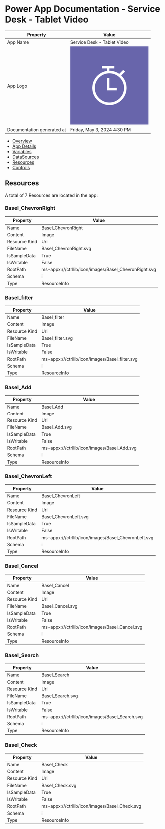 ﻿# Power App Documentation \- Service Desk \- Tablet Video

| Property                   | Value                                   |
| -------------------------- | --------------------------------------- |
| App Name                   | Service Desk \- Tablet Video            |
| App Logo                   | ![App Logo](resources/applogoSmall.png) |
| Documentation generated at | Friday, May 3, 2024 4:30 PM             |

- [Overview](index-Service-Desk---Tablet-Video.md)
- [App Details](appdetails-Service-Desk---Tablet-Video.md)
- [Variables](variables-Service-Desk---Tablet-Video.md)
- [DataSources](datasources-Service-Desk---Tablet-Video.md)
- [Resources](resources-Service-Desk---Tablet-Video.md)
- [Controls](controls-Service-Desk---Tablet-Video.md)

## Resources

A total of 7 Resources are located in the app:

### Basel\_ChevronRight

| Property      | Value                                                         |
| ------------- | ------------------------------------------------------------- |
| Name          | Basel\_ChevronRight                                           |
| Content       | Image                                                         |
| Resource Kind | Uri                                                           |
| FileName      | Basel\_ChevronRight.svg                                       |
| IsSampleData  | True                                                          |
| IsWritable    | False                                                         |
| RootPath      | ms\-appx:\/\/\/ctrllib\/icon\/images\/Basel\_ChevronRight.svg |
| Schema        | i                                                             |
| Type          | ResourceInfo                                                  |

### Basel\_filter

| Property      | Value                                                   |
| ------------- | ------------------------------------------------------- |
| Name          | Basel\_filter                                           |
| Content       | Image                                                   |
| Resource Kind | Uri                                                     |
| FileName      | Basel\_filter.svg                                       |
| IsSampleData  | True                                                    |
| IsWritable    | False                                                   |
| RootPath      | ms\-appx:\/\/\/ctrllib\/icon\/images\/Basel\_filter.svg |
| Schema        | i                                                       |
| Type          | ResourceInfo                                            |

### Basel\_Add

| Property      | Value                                                |
| ------------- | ---------------------------------------------------- |
| Name          | Basel\_Add                                           |
| Content       | Image                                                |
| Resource Kind | Uri                                                  |
| FileName      | Basel\_Add.svg                                       |
| IsSampleData  | True                                                 |
| IsWritable    | False                                                |
| RootPath      | ms\-appx:\/\/\/ctrllib\/icon\/images\/Basel\_Add.svg |
| Schema        | i                                                    |
| Type          | ResourceInfo                                         |

### Basel\_ChevronLeft

| Property      | Value                                                        |
| ------------- | ------------------------------------------------------------ |
| Name          | Basel\_ChevronLeft                                           |
| Content       | Image                                                        |
| Resource Kind | Uri                                                          |
| FileName      | Basel\_ChevronLeft.svg                                       |
| IsSampleData  | True                                                         |
| IsWritable    | False                                                        |
| RootPath      | ms\-appx:\/\/\/ctrllib\/icon\/images\/Basel\_ChevronLeft.svg |
| Schema        | i                                                            |
| Type          | ResourceInfo                                                 |

### Basel\_Cancel

| Property      | Value                                                   |
| ------------- | ------------------------------------------------------- |
| Name          | Basel\_Cancel                                           |
| Content       | Image                                                   |
| Resource Kind | Uri                                                     |
| FileName      | Basel\_Cancel.svg                                       |
| IsSampleData  | True                                                    |
| IsWritable    | False                                                   |
| RootPath      | ms\-appx:\/\/\/ctrllib\/icon\/images\/Basel\_Cancel.svg |
| Schema        | i                                                       |
| Type          | ResourceInfo                                            |

### Basel\_Search

| Property      | Value                                                   |
| ------------- | ------------------------------------------------------- |
| Name          | Basel\_Search                                           |
| Content       | Image                                                   |
| Resource Kind | Uri                                                     |
| FileName      | Basel\_Search.svg                                       |
| IsSampleData  | True                                                    |
| IsWritable    | False                                                   |
| RootPath      | ms\-appx:\/\/\/ctrllib\/icon\/images\/Basel\_Search.svg |
| Schema        | i                                                       |
| Type          | ResourceInfo                                            |

### Basel\_Check

| Property      | Value                                                  |
| ------------- | ------------------------------------------------------ |
| Name          | Basel\_Check                                           |
| Content       | Image                                                  |
| Resource Kind | Uri                                                    |
| FileName      | Basel\_Check.svg                                       |
| IsSampleData  | True                                                   |
| IsWritable    | False                                                  |
| RootPath      | ms\-appx:\/\/\/ctrllib\/icon\/images\/Basel\_Check.svg |
| Schema        | i                                                      |
| Type          | ResourceInfo                                           |

